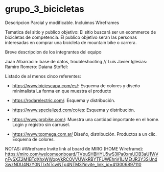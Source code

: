 # grupo_3_bicicletas
Descripcion Parcial y modificable. Incluimos Wireframes

Tematica del sitio y publico objetivo: El sitio buscará ser un ecommerce de bicicletas de competencia.
El publico objetivo seran las personas interesadas en comprar una bicicleta de mountain bike o carrera.


Breve descripcion de los integrantes del equipo

Juan Albarracin: base de datos, troubleshooting //
Luis Javier Iglesias:  
Ramiro Romero: 
Daiana Stoffel:  


Listado de al menos cinco referentes: 

- https://www.biciescapa.com/es/:
    Esquema de colores y diseño minimalista
    La forma en que muestra el producto

- https://rodarelectric.com/:
    Esquema y distribución.

- https://www.specialized.com/co/es:
    Esquema y distribución.

- https://www.probike.com/:
    Muestra una cantidad importante en el home.
    Login y registro sin carrusel.
    
- https://www.topmega.com.ar/
    Diseño, distribución.
    Productos a un clic. 
    Esquema de colores.




NOTAS:
#Wireframe
Invite link al board de MIRO (HOME Wireframe): https://miro.com/welcomeonboard/TVpuSHBHYU5wS3lPa0xmUDB3aU1WVnFySXZ2M1BTdXhxWWxpVkRCOVVUWkRBYTFUWEhnV1lJMEtJR3Y3SlJnd3wzNDU4NzY0NTIxNTcwNTg4NTM3?invite_link_id=413006897110
